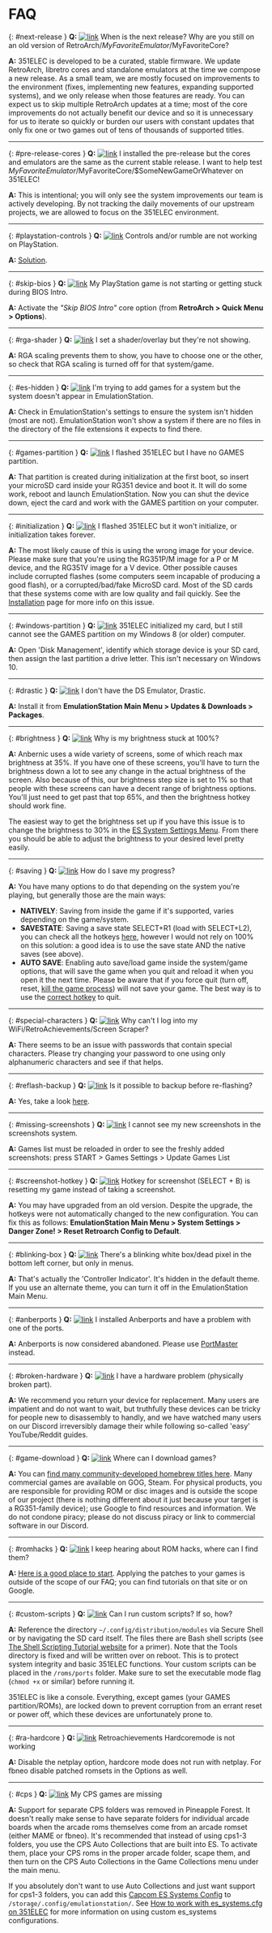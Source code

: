 # FAQ

{: #next-release }
**Q:** [![link](images/link-45deg.svg)](#next-release) When is the next release?  Why are you still on an old version of RetroArch/$MyFavoriteEmulator/$MyFavoriteCore?

**A:** 351ELEC is developed to be a curated, stable firmware.  We update RetroArch, libretro cores and standalone emulators at the time we compose a new release.  As a small team, we are mostly focused on improvements to the environment (fixes, implementing new features, expanding supported systems), and we only release when those features are ready.  You can expect us to skip multiple RetroArch updates at a time; most of the core improvements do not actually benefit our device and so it is unnecessary for us to iterate so quickly or burden our users with constant updates that only fix one or two games out of tens of thousands of supported titles.

***

{: #pre-release-cores }
**Q:** [![link](images/link-45deg.svg)](#pre-release-cores) I installed the pre-release but the cores and emulators are the same as the current stable release.  I want to help test $MyFavoriteEmulator/$MyFavoriteCore/$SomeNewGameOrWhatever on 351ELEC!

**A:** This is intentional; you will only see the system improvements our team is actively developing.  By not tracking the daily movements of our upstream projects, we are allowed to focus on the 351ELEC environment.

***

{: #playstation-controls }
**Q:** [![link](images/link-45deg.svg)](#playstation-controls) Controls and/or rumble are not working on PlayStation.

**A:** [Solution](System-Sony-PlayStation#controls-and-rumble-not-working-in-games).

***

{: #skip-bios }
**Q:** [![link](images/link-45deg.svg)](#skip-bios) My PlayStation game is not starting or getting stuck during BIOS Intro.

**A:** Activate the *"Skip BIOS Intro"* core option (from **RetroArch > Quick Menu > Options**).

***

{: #rga-shader }
**Q:** [![link](images/link-45deg.svg)](#rga-shader) I set a shader/overlay but they're not showing.

**A:** RGA scaling prevents them to show, you have to choose one or the other, so check that RGA scaling is turned off for that system/game.

***


{: #es-hidden }
**Q:** [![link](images/link-45deg.svg)](#es-hidden) I'm trying to add games for a system but the system doesn't appear in EmulationStation.

**A:** Check in EmulationStation's settings to ensure the system isn't hidden (most are not).  EmulationStation won't show a system if there are no files in the directory of the file extensions it expects to find there.

***

{: #games-partition }
**Q:** [![link](images/link-45deg.svg)](#games-partition) I flashed 351ELEC but I have no GAMES partition.

**A:** That partition is created during initialization at the first boot, so insert your microSD card inside your RG351 device and boot it.  It will do some work, reboot and launch EmulationStation.  Now you can shut the device down, eject the card and work with the GAMES partition on your computer.

***

{: #initialization }
**Q:** [![link](images/link-45deg.svg)](#initialization) I flashed 351ELEC but it won't initialize, or initialization takes forever.

**A:** The most likely cause of this is using the wrong image for your device. Please make sure that you're using the RG351P/M image for a P or M device, and the RG351V image for a V device. Other possible causes include corrupted flashes (some computers seem incapable of producing a good flash), or a corrupted/bad/fake MicroSD card. Most of the SD cards that these systems come with are low quality and fail quickly. See the [Installation](Installation#initialization-never-finishestakes-forever) page for more info on this issue.

***

{: #windows-partition }
**Q:** [![link](images/link-45deg.svg)](#windows-partition) 351ELEC initialized my card, but I still cannot see the GAMES partition on my Windows 8 (or older) computer.

**A:** Open 'Disk Management', identify which storage device is your SD card, then assign the last partition a drive letter.  This isn't necessary on Windows 10.

***

{: #drastic }
**Q:** [![link](images/link-45deg.svg)](#drastic) I don't have the DS Emulator, Drastic.

**A:** Install it from **EmulationStation Main Menu > Updates & Downloads > Packages**.

***

{: #brightness }
**Q:** [![link](images/link-45deg.svg)](#brightness) Why is my brightness stuck at 100%?

**A:** Anbernic uses a wide variety of screens, some of which reach max brightness at 35%. If you have one of these screens, you'll have to turn the brightness down a lot to see any change in the actual brightness of the screen. Also because of this, our brightness step size is set to 1% so that people with these screens can have a decent range of brightness options. You'll just need to get past that top 65%, and then the brightness hotkey should work fine.

The easiest way to get the brightness set up if you have this issue is to change the brightness to 30% in the [ES System Settings Menu](Menus#system-settings). From there you should be able to adjust the brightness to your desired level pretty easily.

***

{: #saving }
**Q:** [![link](images/link-45deg.svg)](#saving) How do I save my progress?

**A:** You have many options to do that depending on the system you're playing, but generally those are the main ways:
- **NATIVELY**: Saving from inside the game if it's supported, varies depending on the game/system.
- **SAVESTATE**: Saving a save state SELECT+R1 (load with SELECT+L2), you can check all the hotkeys [here](Getting-to-Know-351ELEC#controls-and-hotkeys), however I would not rely on 100% on this solution: a good idea is to use the save state AND the native saves (see above).
- **AUTO SAVE**: Enabling auto save/load game inside the system/game options, that will save the game when you quit and reload it when you open it the next time. Please be aware that if you force quit (turn off, reset, [kill the game process](Getting-to-Know-351ELEC#killing-the-game-process)) will not save your game. The best way is to use the [correct hotkey](Getting-to-Know-351ELEC#retroarch-hotkeys) to quit.

***

{: #special-characters }
**Q:** [![link](images/link-45deg.svg)](#special-characters) Why can't I log into my WiFi/RetroAchievements/Screen Scraper?

**A:** There seems to be an issue with passwords that contain special characters. Please try changing your password to one using only alphanumeric characters and see if that helps.

***

{: #reflash-backup }
**Q:** [![link](images/link-45deg.svg)](#reflash-backup) Is it possible to backup before re-flashing?

**A:** Yes, take a look [here](Getting-to-Know-351ELEC#backups-and-identity).

***

{: #missing-screenshots }
**Q:** [![link](images/link-45deg.svg)](#missing-screenshots) I cannot see my new screenshots in the screenshots system.

**A:** Games list must be reloaded in order to see the freshly added screenshots: press START > Games Settings > Update Games List

***

{: #screenshot-hotkey }
**Q:** [![link](images/link-45deg.svg)](#screenshot-hotkey) Hotkey for screenshot (SELECT + B) is resetting my game instead of taking a screenshot.

**A:** You may have upgraded from an old version.  Despite the upgrade, the hotkeys were not automatically changed to the new configuration.  You can fix this as follows: **EmulationStation Main Menu > System Settings > Danger Zone! > Reset Retroarch Config to Default**.

***

{: #blinking-box }
**Q:** [![link](images/link-45deg.svg)](#blinking-box) There's a blinking white box/dead pixel in the bottom left corner, but only in menus.

**A:** That's actually the 'Controller Indicator'.  It's hidden in the default theme.  If you use an alternate theme, you can turn it off in the EmulationStation Main Menu.

***

{: #anberports }
**Q:** [![link](images/link-45deg.svg)](#anberports) I installed Anberports and have a problem with one of the ports.

**A:** Anberports is now considered abandoned. Please use [PortMaster](PortMaster) instead.

***

{: #broken-hardware }
**Q:** [![link](images/link-45deg.svg)](#broken-hardware) I have a hardware problem (physically broken part).

**A:** We recommend you return your device for replacement.  Many users are impatient and do not want to wait, but truthfully these devices can be tricky for people new to disassembly to handly, and we have watched many users on our Discord irreversibly damage their while following so-called 'easy' YouTube/Reddit guides.

***

{: #game-download }
**Q:** [![link](images/link-45deg.svg)](#game-download) Where can I download games?

**A:** You can [find many community-developed homebrew titles here](https://www.romhacking.net/homebrew/).  Many commercial games are available on GOG, Steam.  For physical products, you are responsible for providing ROM or disc images and is outside the scope of our project (there is nothing different about it just because your target is a RG351-family device); use Google to find resources and information.  We do not condone piracy; please do not discuss piracy or link to commercial software in our Discord.

***

{: #romhacks }
**Q:** [![link](images/link-45deg.svg)](#romhacks) I keep hearing about ROM hacks, where can I find them?

**A:** [Here is a good place to start](https://www.romhacking.net/hacks/).  Applying the patches to your games is outside of the scope of our FAQ; you can find tutorials on that site or on Google.

***

{: #custom-scripts }
**Q:** [![link](images/link-45deg.svg)](#custom-scripts) Can I run custom scripts? If so, how?

**A:** Reference the directory `~/.config/distribution/modules` via Secure Shell or by navigating the SD card itself. The files there are Bash shell scripts (see [The Shell Scripting Tutorial website](https://www.shellscript.sh/) for a primer). Note that the Tools directory is fixed and will be written over on reboot. This is to protect system integrity and basic 351ELEC functions. Your custom scripts can be placed in the `/roms/ports` folder.  Make sure to set the executable mode flag (`chmod +x` or similar) before running it.

351ELEC is like a console.  Everything, except games (your GAMES partition/ROMs), are locked down to prevent corruption from an errant reset or power off, which these devices are unfortunately prone to.

***

{: #ra-hardcore }
**Q:** [![link](images/link-45deg.svg)](#ra-hardcore) Retroachievements Hardcoremode is not working

**A:** Disable the netplay option, hardcore mode does not run with netplay. For fbneo disable patched romsets in the Options as well.

***

{: #cps }
**Q:** [![link](images/link-45deg.svg)](#cps) My CPS games are missing

**A:** Support for separate CPS folders was removed in Pineapple Forest. It doesn't really make sense to have separate folders for individual arcade boards when the arcade roms themselves come from an arcade romset (either MAME or fbneo). It's recommended that instead of using cps1-3 folders, you use the CPS Auto Collections that are built into ES. To activate them, place your CPS roms in the proper arcade folder, scape them, and then turn on the CPS Auto Collections in the Game Collections menu under the main menu.

If you absolutely don't want to use Auto Collections and just want support for cps1-3 folders, you can add this [Capcom ES Systems Config](resources/es_systems/es_systems_capcom.cfg) to `/storage/.config/emulationstation/`. See [How to work with es_systems.cfg on 351ELEC](Advanced-Topics#how-to-work-with-es_systemscfg-on-351elec) for more information on using custom es_systems configurations.
